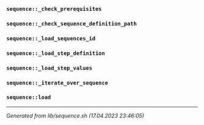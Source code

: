 ### `sequence::_check_prerequisites`

### `sequence::_check_sequence_definition_path`

### `sequence::_load_sequences_id`

### `sequence::_load_step_definition`

### `sequence::_load_step_values`

### `sequence::_iterate_over_sequence`

### `sequence::load`

---------------------------------------
*Generated from lib/sequence.sh (17.04.2023 23:46:05)*
